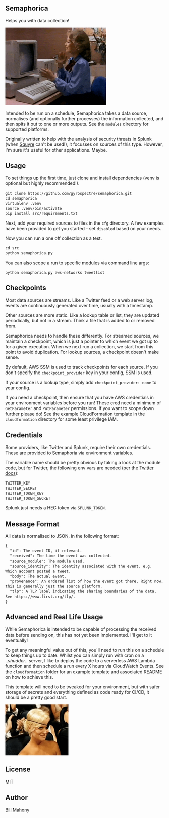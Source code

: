 ## Semaphorica
Helps you with data collection!

<img src="images/computer-shakehands.gif" />

Intended to be run on a schedule, Semaphorica takes a data source, normalises (and optionally further processes) the information collected, and then spits it out to one or more outputs. See the `modules` directory for supported platforms.

Originally written to help with the analysis of security threats in Splunk (when [Squyre](https://github.com/gyrospectre/squyre) can't be used!), it focusses on sources of this type. However, I'm sure it's useful for other applications. Maybe.

## Usage

To set things up the first time, just clone and install dependencies (venv is optional but highly recommended!).

```
git clone https://github.com/gyrospectre/semaphorica.git
cd semaphorica
virtualenv .venv
source .venv/bin/activate
pip install src/requirements.txt
```
Next, add your required sources to files in the `cfg` directory. A few examples have been provided to get you started - set `disabled` based on your needs.

Now you can run a one off collection as a test.
```
cd src
python semaphorica.py 
```

You can also scope a run to specific modules via command line args:

```
python semaphorica.py aws-networks tweetlist
```

## Checkpoints

Most data sources are streams. Like a Twitter feed or a web server log, events are continuously generated over time, usually with a timestamp.

Other sources are more static. Like a lookup table or list, they are updated periodically, but not in a stream. Think a file that is added to or removed from.

Semaphorica needs to handle these differently. For streamed sources, we maintain a checkpoint, which is just a pointer to which event we got up to for a given execution. When we next run a collection, we start from this point to avoid duplication. For lookup sources, a checkpoint doesn't make sense.

By default, AWS SSM is used to track checkpoints for each source. If you don't specify the `checkpoint_provider` key in your config, SSM is used.

If your source is a lookup type, simply add `checkpoint_provider: none` to your config.

If you need a checkpoint, then ensure that you have AWS credentials in your environment variables before you run! These cred need a minimum of `GetParameter` and `PutParameter` permissions. If you want to scope down further please do! See the example CloudFormation template in the `cloudformation` directory for some least privilege IAM.

## Credentials

Some providers, like Twitter and Splunk, require their own credentials. These are provided to Semaphoria via environment variables.

The variable name should be pretty obvious by taking a look at the module code, but for Twitter, the following env vars are needed (per the [Twitter docs](https://developer.twitter.com/en/docs/authentication/oauth-1-0a/obtaining-user-access-tokens)):

```
TWITTER_KEY
TWITTER_SECRET
TWITTER_TOKEN_KEY
TWITTER_TOKEN_SECRET
```

Splunk just needs a HEC token via `SPLUNK_TOKEN`.

## Message Format
All data is normalised to JSON, in the following format:
```
{
  "id": The event ID, if relevant.
  "received": The time the event was collected.
  "source_module": The module used.
  "source_identity": The identity associated with the event. e.g. Which account posted a tweet.
  "body": The actual event.
  "provenance": An ordered list of how the event got there. Right now, this is generally just the source platform.
  "tlp": A TLP label indicating the sharing boundaries of the data. See https://www.first.org/tlp/.
}
```

## Advanced and Real Life Usage
While Semaphorica is intended to be capable of processing the received data before sending on, this has not yet been implemented. I'll get to it eventually!

To get any meaningful value out of this, you'll need to run this on a schedule to keep things up to date. Whilst you can simply run with cron on a ..*shudder*.. server, I like to deploy the code to a serverless AWS Lambda function and then schedule a run every X hours via CloudWatch Events. See the `cloudformation` folder for an example template and associated README on how to achieve this.

This template will need to be tweaked for your environment, but with safer storage of secrets and everything defined as code ready for CI/CD, it should be a pretty good start.

<img src="images/welcome.gif" width="200" />

## License
MIT

## Author
[Bill Mahony](https://www.linkedin.com/in/bill-mahony-7651866/)
